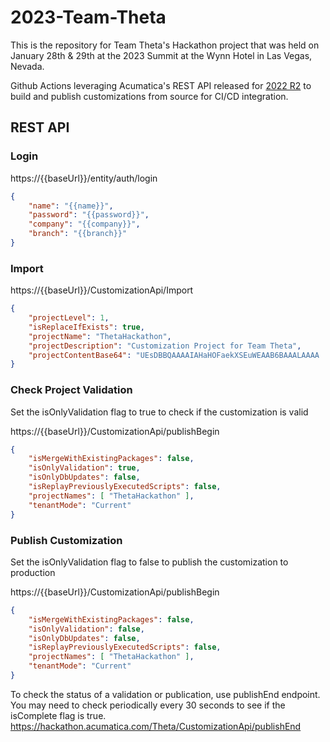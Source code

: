 # 2023-Team-Theta
This is the repository for Team Theta's Hackathon project that was held on January 28th & 29th at the 2023 Summit at the Wynn Hotel in Las Vegas, Nevada.

Github Actions leveraging Acumatica's REST API released for [2022 R2](https://help-2022r2.acumatica.com/(W(1))/Wiki/Show.aspx?pageid=7eddb850-0096-41c3-8ea7-14becf6401ff) to build and publish customizations from source for CI/CD integration.

## REST API
### Login

https://{{baseUrl}}/entity/auth/login

```json
{
    "name": "{{name}}",
    "password": "{{password}}",
    "company": "{{company}}",
    "branch": "{{branch}}"
}
```

### Import

https://{{baseUrl}}/CustomizationApi/Import
```json
{
    "projectLevel": 1,
    "isReplaceIfExists": true,
    "projectName": "ThetaHackathon",
    "projectDescription": "Customization Project for Team Theta",
    "projectContentBase64": "UEsDBBQAAAAIAHaHOFaekXSEuWEAAB6BAAALAAAA ..."
}
```

### Check Project Validation
Set the isOnlyValidation flag to true to check if the customization is valid

https://{{baseUrl}}/CustomizationApi/publishBegin

```json
{
    "isMergeWithExistingPackages": false,
    "isOnlyValidation": true,
    "isOnlyDbUpdates": false,
    "isReplayPreviouslyExecutedScripts": false,
    "projectNames": [ "ThetaHackathon" ],
    "tenantMode": "Current"
}
```

### Publish Customization
Set the isOnlyValidation flag to false to publish the customization to production

https://{{baseUrl}}/CustomizationApi/publishBegin

```json
{
    "isMergeWithExistingPackages": false,
    "isOnlyValidation": false,
    "isOnlyDbUpdates": false,
    "isReplayPreviouslyExecutedScripts": false,
    "projectNames": [ "ThetaHackathon" ],
    "tenantMode": "Current"
}
```

To check the status of a validation or publication, use publishEnd endpoint.  You may need to check periodically every 30 seconds to see if the isComplete flag is true. <br />
https://hackathon.acumatica.com/Theta/CustomizationApi/publishEnd
